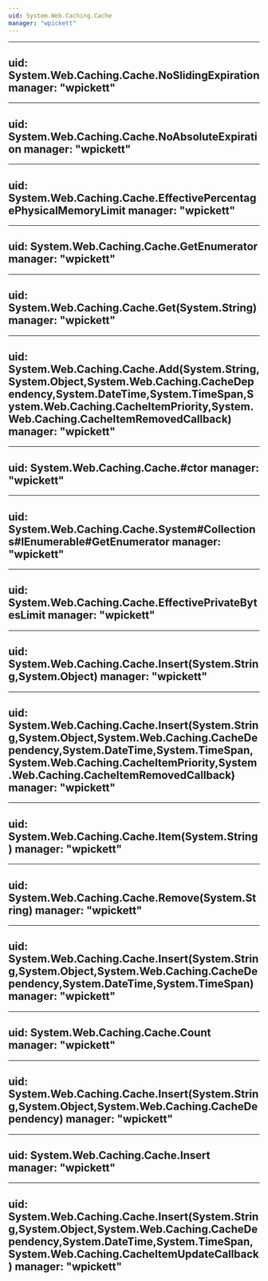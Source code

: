 ```yaml
---
uid: System.Web.Caching.Cache
manager: "wpickett"
---
```


---
uid: System.Web.Caching.Cache.NoSlidingExpiration
manager: "wpickett"
---

---
uid: System.Web.Caching.Cache.NoAbsoluteExpiration
manager: "wpickett"
---

---
uid: System.Web.Caching.Cache.EffectivePercentagePhysicalMemoryLimit
manager: "wpickett"
---

---
uid: System.Web.Caching.Cache.GetEnumerator
manager: "wpickett"
---

---
uid: System.Web.Caching.Cache.Get(System.String)
manager: "wpickett"
---

---
uid: System.Web.Caching.Cache.Add(System.String,System.Object,System.Web.Caching.CacheDependency,System.DateTime,System.TimeSpan,System.Web.Caching.CacheItemPriority,System.Web.Caching.CacheItemRemovedCallback)
manager: "wpickett"
---

---
uid: System.Web.Caching.Cache.#ctor
manager: "wpickett"
---

---
uid: System.Web.Caching.Cache.System#Collections#IEnumerable#GetEnumerator
manager: "wpickett"
---

---
uid: System.Web.Caching.Cache.EffectivePrivateBytesLimit
manager: "wpickett"
---

---
uid: System.Web.Caching.Cache.Insert(System.String,System.Object)
manager: "wpickett"
---

---
uid: System.Web.Caching.Cache.Insert(System.String,System.Object,System.Web.Caching.CacheDependency,System.DateTime,System.TimeSpan,System.Web.Caching.CacheItemPriority,System.Web.Caching.CacheItemRemovedCallback)
manager: "wpickett"
---

---
uid: System.Web.Caching.Cache.Item(System.String)
manager: "wpickett"
---

---
uid: System.Web.Caching.Cache.Remove(System.String)
manager: "wpickett"
---

---
uid: System.Web.Caching.Cache.Insert(System.String,System.Object,System.Web.Caching.CacheDependency,System.DateTime,System.TimeSpan)
manager: "wpickett"
---

---
uid: System.Web.Caching.Cache.Count
manager: "wpickett"
---

---
uid: System.Web.Caching.Cache.Insert(System.String,System.Object,System.Web.Caching.CacheDependency)
manager: "wpickett"
---

---
uid: System.Web.Caching.Cache.Insert
manager: "wpickett"
---

---
uid: System.Web.Caching.Cache.Insert(System.String,System.Object,System.Web.Caching.CacheDependency,System.DateTime,System.TimeSpan,System.Web.Caching.CacheItemUpdateCallback)
manager: "wpickett"
---
